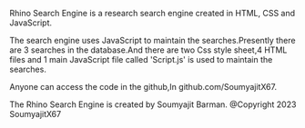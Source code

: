 Rhino Search Engine is a research search engine created in HTML, CSS and JavaScript.

The search engine uses JavaScript to maintain the searches.Presently there are 3 searches in the database.And there are two Css style sheet,4 HTML files and 1 main JavaScript file called 'Script.js' is used to maintain the searches.

Anyone can access the code in the github,In github.com/SoumyajitX67.

The Rhino Search Engine is created by Soumyajit Barman.
@Copyright 2023 SoumyajitX67
